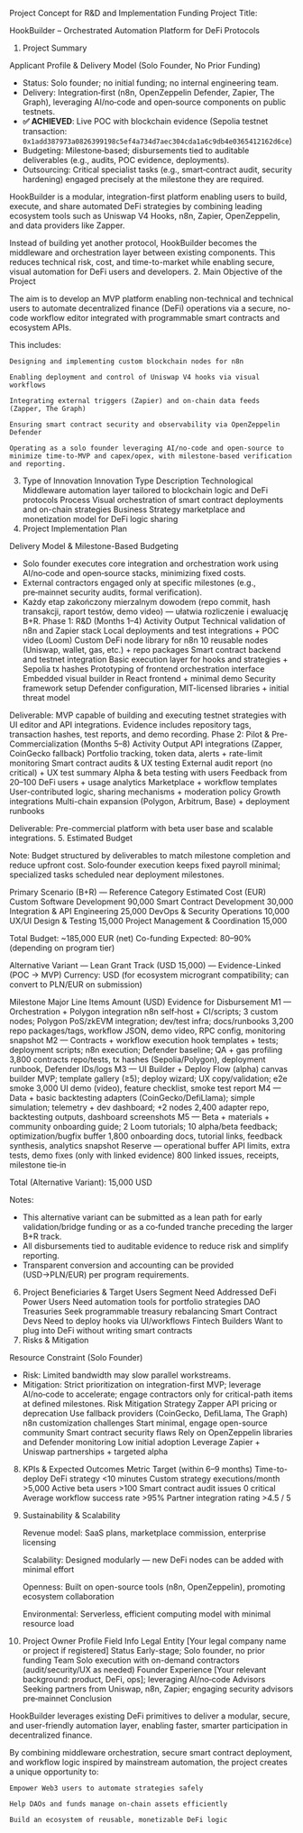 Project Concept for R&D and Implementation Funding
Project Title:

HookBuilder – Orchestrated Automation Platform for DeFi Protocols
1. Project Summary

Applicant Profile & Delivery Model (Solo Founder, No Prior Funding)
- Status: Solo founder; no initial funding; no internal engineering team.
- Delivery: Integration‑first (n8n, OpenZeppelin Defender, Zapier, The Graph), leveraging AI/no‑code and open‑source components on public testnets.
- **✅ ACHIEVED**: Live POC with blockchain evidence (Sepolia testnet transaction: `0x1add387973a0826399198c5ef4a734d7aec304cda1a6c9db4e0365412162d6ce`)
- Budgeting: Milestone‑based; disbursements tied to auditable deliverables (e.g., audits, POC evidence, deployments).
- Outsourcing: Critical specialist tasks (e.g., smart‑contract audit, security hardening) engaged precisely at the milestone they are required.

HookBuilder is a modular, integration-first platform enabling users to build, execute, and share automated DeFi strategies by combining leading ecosystem tools such as Uniswap V4 Hooks, n8n, Zapier, OpenZeppelin, and data providers like Zapper.

Instead of building yet another protocol, HookBuilder becomes the middleware and orchestration layer between existing components. This reduces technical risk, cost, and time-to-market while enabling secure, visual automation for DeFi users and developers.
2. Main Objective of the Project

The aim is to develop an MVP platform enabling non-technical and technical users to automate decentralized finance (DeFi) operations via a secure, no-code workflow editor integrated with programmable smart contracts and ecosystem APIs.

This includes:

    Designing and implementing custom blockchain nodes for n8n

    Enabling deployment and control of Uniswap V4 hooks via visual workflows

    Integrating external triggers (Zapier) and on-chain data feeds (Zapper, The Graph)

    Ensuring smart contract security and observability via OpenZeppelin Defender

    Operating as a solo founder leveraging AI/no-code and open‑source to minimize time-to-MVP and capex/opex, with milestone-based verification and reporting.

3. Type of Innovation
Innovation Type	Description
Technological	Middleware automation layer tailored to blockchain logic and DeFi protocols
Process	Visual orchestration of smart contract deployments and on-chain strategies
Business	Strategy marketplace and monetization model for DeFi logic sharing
4. Project Implementation Plan

Delivery Model & Milestone-Based Budgeting
- Solo founder executes core integration and orchestration work using AI/no‑code and open‑source stacks, minimizing fixed costs.
- External contractors engaged only at specific milestones (e.g., pre‑mainnet security audits, formal verification).
- Każdy etap zakończony mierzalnym dowodem (repo commit, hash transakcji, raport testów, demo video) — ułatwia rozliczenie i ewaluację B+R.
Phase 1: R&D (Months 1–4)
Activity	Output
Technical validation of n8n and Zapier stack	Local deployments and test integrations + POC video (Loom)
Custom DeFi node library for n8n	10 reusable nodes (Uniswap, wallet, gas, etc.) + repo packages
Smart contract backend and testnet integration	Basic execution layer for hooks and strategies + Sepolia tx hashes
Prototyping of frontend orchestration interface	Embedded visual builder in React frontend + minimal demo
Security framework setup	Defender configuration, MIT-licensed libraries + initial threat model

Deliverable: MVP capable of building and executing testnet strategies with UI editor and API integrations. Evidence includes repository tags, transaction hashes, test reports, and demo recording.
Phase 2: Pilot & Pre-Commercialization (Months 5–8)
Activity	Output
API integrations (Zapper, CoinGecko fallback)	Portfolio tracking, token data, alerts + rate-limit monitoring
Smart contract audits & UX testing	External audit report (no critical) + UX test summary
Alpha & beta testing with users	Feedback from 20–100 DeFi users + usage analytics
Marketplace + workflow templates	User-contributed logic, sharing mechanisms + moderation policy
Growth integrations	Multi-chain expansion (Polygon, Arbitrum, Base) + deployment runbooks

Deliverable: Pre-commercial platform with beta user base and scalable integrations.
5. Estimated Budget

Note: Budget structured by deliverables to match milestone completion and reduce upfront cost. Solo‑founder execution keeps fixed payroll minimal; specialized tasks scheduled near deployment milestones.

Primary Scenario (B+R) — Reference
Category	Estimated Cost (EUR)
Custom Software Development	90,000
Smart Contract Development	30,000
Integration & API Engineering	25,000
DevOps & Security Operations	10,000
UX/UI Design & Testing	15,000
Project Management & Coordination	15,000

Total Budget: ~185,000 EUR (net)
Co-funding Expected: 80–90% (depending on program tier)

Alternative Variant — Lean Grant Track (USD 15,000) — Evidence-Linked (POC → MVP)
Currency: USD (for ecosystem microgrant compatibility; can convert to PLN/EUR on submission)

Milestone	Major Line Items	Amount (USD)	Evidence for Disbursement
M1 — Orchestration + Polygon integration	n8n self‑host + CI/scripts; 3 custom nodes; Polygon PoS/zkEVM integration; dev/test infra; docs/runbooks	3,200	repo packages/tags, workflow JSON, demo video, RPC config, monitoring snapshot
M2 — Contracts + workflow execution	hook templates + tests; deployment scripts; n8n execution; Defender baseline; QA + gas profiling	3,800	contracts repo/tests, tx hashes (Sepolia/Polygon), deployment runbook, Defender IDs/logs
M3 — UI Builder + Deploy Flow (alpha)	canvas builder MVP; template gallery (≥5); deploy wizard; UX copy/validation; e2e smoke	3,000	UI demo (video), feature checklist, smoke test report
M4 — Data + basic backtesting	adapters (CoinGecko/DefiLlama); simple simulation; telemetry + dev dashboard; +2 nodes	2,400	adapter repo, backtesting outputs, dashboard screenshots
M5 — Beta + materials + community	onboarding guide; 2 Loom tutorials; 10 alpha/beta feedback; optimization/bugfix buffer	1,800	onboarding docs, tutorial links, feedback synthesis, analytics snapshot
Reserve — operational buffer	API limits, extra tests, demo fixes (only with linked evidence)	800	linked issues, receipts, milestone tie‑in

Total (Alternative Variant): 15,000 USD

Notes:
- This alternative variant can be submitted as a lean path for early validation/bridge funding or as a co‑funded tranche preceding the larger B+R track.
- All disbursements tied to auditable evidence to reduce risk and simplify reporting.
- Transparent conversion and accounting can be provided (USD→PLN/EUR) per program requirements.
6. Project Beneficiaries & Target Users
Segment	Need Addressed
DeFi Power Users	Need automation tools for portfolio strategies
DAO Treasuries	Seek programmable treasury rebalancing
Smart Contract Devs	Need to deploy hooks via UI/workflows
Fintech Builders	Want to plug into DeFi without writing smart contracts
7. Risks & Mitigation

Resource Constraint (Solo Founder)
- Risk: Limited bandwidth may slow parallel workstreams.
- Mitigation: Strict prioritization on integration-first MVP; leverage AI/no‑code to accelerate; engage contractors only for critical-path items at defined milestones.
Risk	Mitigation Strategy
Zapper API pricing or deprecation	Use fallback providers (CoinGecko, DefiLlama, The Graph)
n8n customization challenges	Start minimal, engage open-source community
Smart contract security flaws	Rely on OpenZeppelin libraries and Defender monitoring
Low initial adoption	Leverage Zapier + Uniswap partnerships + targeted alpha
8. KPIs & Expected Outcomes
Metric	Target (within 6–9 months)
Time-to-deploy DeFi strategy	<10 minutes
Custom strategy executions/month	>5,000
Active beta users	>100
Smart contract audit issues	0 critical
Average workflow success rate	>95%
Partner integration rating	>4.5 / 5
9. Sustainability & Scalability

    Revenue model: SaaS plans, marketplace commission, enterprise licensing

    Scalability: Designed modularly — new DeFi nodes can be added with minimal effort

    Openness: Built on open-source tools (n8n, OpenZeppelin), promoting ecosystem collaboration

    Environmental: Serverless, efficient computing model with minimal resource load

10. Project Owner Profile
Field	Info
Legal Entity	[Your legal company name or project if registered]
Status	Early-stage; Solo founder, no prior funding
Team	Solo execution with on-demand contractors (audit/security/UX as needed)
Founder Experience	[Your relevant background: product, DeFi, ops]; leveraging AI/no‑code
Advisors	Seeking partners from Uniswap, n8n, Zapier; engaging security advisors pre‑mainnet
Conclusion

HookBuilder leverages existing DeFi primitives to deliver a modular, secure, and user-friendly automation layer, enabling faster, smarter participation in decentralized finance.

By combining middleware orchestration, secure smart contract deployment, and workflow logic inspired by mainstream automation, the project creates a unique opportunity to:

    Empower Web3 users to automate strategies safely

    Help DAOs and funds manage on-chain assets efficiently

    Build an ecosystem of reusable, monetizable DeFi logic
